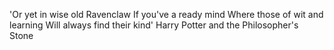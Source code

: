 'Or yet in wise old Ravenclaw
If you've a ready mind
Where those of wit and learning
Will always find their kind'
Harry Potter and the Philosopher's Stone
